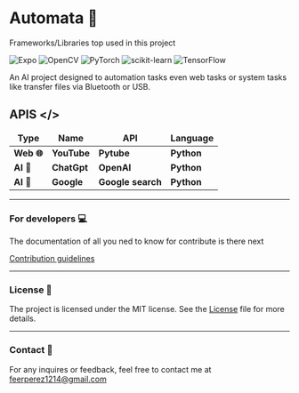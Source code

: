 <!-- setup colored-icons -->

<link
  rel="stylesheet"
  href="https://cdn.jsdelivr.net/gh/dheereshagrwal/colored-icons@1.7.7/src/app/ci.min.css"
/>

# Automata :robot:
Frameworks/Libraries top used in this project

![Expo](https://img.shields.io/badge/expo-1C1E24?style=for-the-badge&logo=expo&logoColor=#D04A37)
![OpenCV](https://img.shields.io/badge/opencv-%23white.svg?style=for-the-badge&logo=opencv&logoColor=white)
![PyTorch](https://img.shields.io/badge/PyTorch-%23EE4C2C.svg?style=for-the-badge&logo=PyTorch&logoColor=white)
![scikit-learn](https://img.shields.io/badge/scikit--learn-%23F7931E.svg?style=for-the-badge&logo=scikit-learn&logoColor=white)
![TensorFlow](https://img.shields.io/badge/TensorFlow-%23FF6F00.svg?style=for-the-badge&logo=TensorFlow&logoColor=white)

An AI project designed to automation tasks even web tasks or system tasks like transfer files via Bluetooth or USB.

## APIS </>

<table>
  <thead align="center">
    <tr border: none;>
    <td><b>Type</b></td>
    <td><b>Name</b></td>
    <td><b>API</b></td>
    <td><b>Language</b></td>
    </tr>
  </thead>
  <tbody>
    <tr>
        <td><b>Web &#127760; </b></td>
        <td><b>YouTube <i class="ci ci-youtube"></i></b></td>
        <td><b>Pytube</b></td>
        <td><b>Python <i class="ci ci-python"></i> </b></td>
    </tr>
    <tr>
        <td><b>AI &#129302; </b></td>
        <td><b>ChatGpt</b></td>
        <td><b>OpenAI</i></b></td>
        <td><b>Python <i class="ci ci-python"></i> </b></td>
    </tr>
    <tr>
        <td><b>AI &#129302; </b></td>
        <td><b>Google <i class="ci ci-google"></i></b></td>
        <td><b>Google search</b></td>
        <td><b>Python <i class="ci ci-python"></i></b></td>
    </tr>
  </tbody>
</table>

----

### For developers :computer:
The documentation of all you ned to know for contribute is there next

[Contribution guidelines](Documentation/contribution.md)

---

### License :book:
The project is licensed under the MIT license. See the [License](License.txt) file for more details.

---

### Contact :email:

For any inquires or feedback, feel free to contact me at feerperez1214@gmail.com
